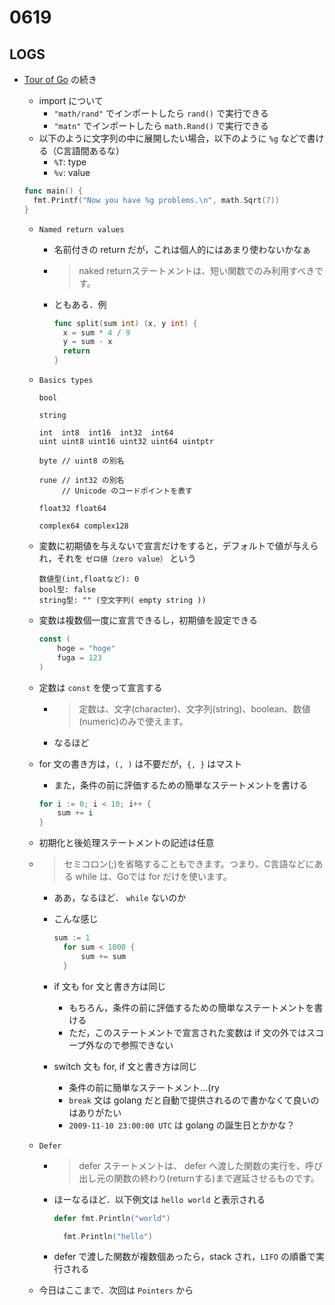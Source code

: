 # 0619

## LOGS

- [Tour of Go](https://go-tour-jp.appspot.com/welcome/1) の続き
  - import について
    - `"math/rand"` でインポートしたら `rand()` で実行できる
    - `"matn"` でインポートしたら `math.Rand()` で実行できる
  - 以下のように文字列の中に展開したい場合，以下のように `%g` などで書ける（C言語間あるな）
    - `%T`: type
    - `%v`: value

  ```go
  func main() {
  	fmt.Printf("Now you have %g problems.\n", math.Sqrt(7))
  }
  ```

  - `Named return values`
    - 名前付きの return だが，これは個人的にはあまり使わないかなぁ
    - > naked returnステートメントは、短い関数でのみ利用すべきです。
    - ともある．例

      ```go
      func split(sum int) (x, y int) {
      	x = sum * 4 / 9
      	y = sum - x
      	return
      }
      ```

  - `Basics types`

    ```
    bool

    string

    int  int8  int16  int32  int64
    uint uint8 uint16 uint32 uint64 uintptr

    byte // uint8 の別名

    rune // int32 の別名
         // Unicode のコードポイントを表す

    float32 float64

    complex64 complex128
    ```

  - 変数に初期値を与えないで宣言だけをすると，デフォルトで値が与えられ，それを `ゼロ値（zero value）` という

    ```
    数値型(int,floatなど): 0
    bool型: false
    string型: "" (空文字列( empty string ))
    ```

  - 変数は複数個一度に宣言できるし，初期値を設定できる

    ```go
    const (
        hoge = "hoge"
  	    fuga = 123
    )
    ```

  - 定数は `const` を使って宣言する
    - > 定数は、文字(character)、文字列(string)、boolean、数値(numeric)のみで使えます。
    - なるほど
  - for 文の書き方は，`(, )` は不要だが，`{, }` はマスト
    - また，条件の前に評価するための簡単なステートメントを書ける

    ```go
    for i := 0; i < 10; i++ {
        sum += i
    }
    ```

  - 初期化と後処理ステートメントの記述は任意
  - > セミコロン(;)を省略することもできます。つまり、C言語などにある while は、Goでは for だけを使います。

    - ああ，なるほど． `while` ないのか
    - こんな感じ

      ```go
      sum := 1
    	for sum < 1000 {
    		sum += sum
    	}
      ```

    - if 文も for 文と書き方は同じ
      - もちろん，条件の前に評価するための簡単なステートメントを書ける
      - ただ，このステートメントで宣言された変数は if 文の外ではスコープ外なので参照できない
    - switch 文も for, if 文と書き方は同じ
      - 条件の前に簡単なステートメント…(ry
      - `break` 文は golang だと自動で提供されるので書かなくて良いのはありがたい
      - `2009-11-10 23:00:00 UTC` は golang の誕生日とかかな？
  - `Defer`
    - > defer ステートメントは、 defer へ渡した関数の実行を、呼び出し元の関数の終わり(returnする)まで遅延させるものです。
    - ほーなるほど．以下例文は `hello world` と表示される

      ```go
      defer fmt.Println("world")

    	fmt.Println("hello")
      ```

    - defer で渡した関数が複数個あったら，stack され，`LIFO` の順番で実行される
  - 今日はここまで．次回は `Pointers` から